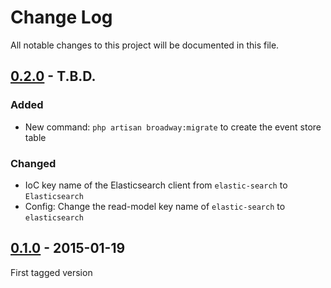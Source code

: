# Change Log
All notable changes to this project will be documented in this file.

## [0.2.0]() - T.B.D.

### Added

- New command: `php artisan broadway:migrate` to create the event store table

### Changed

- IoC key name of the Elasticsearch client from `elastic-search` to `Elasticsearch`
- Config: Change the read-model key name of `elastic-search` to `elasticsearch`


## [0.1.0](https://github.com/nWidart/Laravel-broadway/releases/tag/0.1) - 2015-01-19

First tagged version

